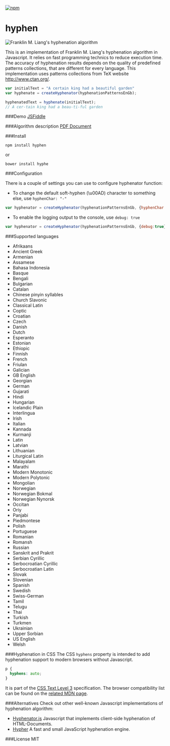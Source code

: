 [![npm](https://img.shields.io/npm/v/hyphen.svg?maxAge=2592000)]()

hyphen
========

![Franklin M. Liang's hyphenation algorithm](https://ytiurin.github.io/hyphen/01.png)

This is an implementation of Franklin M. Liang's hyphenation algorithm in Javascript. It relies on fast programming technics to reduce execution time. The accuracy of hyphenation results depends on the quality of predefined patterns collections, that are different for every language. This implementation uses patterns collections from TeX website http://www.ctan.org/.

```javascript
var initialText = "A certain king had a beautiful garden"
var hyphenate = createHyphenator(hyphenationPatternsEnGb);

hyphenatedText = hyphenate(initialText);
// A cer-tain king had a beau-ti-ful garden
```

###Demo
<a href="https://jsfiddle.net/ytiurin/ctwwwL0f/" target="_blank">JSFiddle</a>


###Algorithm description
<a href="https://tug.org/docs/liang/liang-thesis.pdf" target="_blank">PDF Document</a>


###Install
```
npm install hyphen
```
or
```
bower install hyphe
```


###Configuration

There is a couple of settings you can use to configure hyphenator function:

- To change the default soft-hyphen (\u00AD) character to something else, use `hyphenChar: "-"`
```javascript
var hyphenator = createHyphenator(hyphenationPatternsEnGb, {hyphenChar:'-'})
```

- To enable the logging output to the console, use `debug: true`
```javascript
var hyphenator = createHyphenator(hyphenationPatternsEnGb, {debug:true})
```


###Supported languages
- Afrikaans
- Ancient Greek
- Armenian
- Assamese
- Bahasa Indonesia
- Basque
- Bengali
- Bulgarian
- Catalan
- Chinese pinyin syllables
- Church Slavonic
- Classical Latin
- Coptic
- Croatian
- Czech
- Danish
- Dutch
- Esperanto
- Estonian
- Ethiopic
- Finnish
- French
- Friulan
- Galician
- GB English
- Georgian
- German
- Gujarati
- Hindi
- Hungarian
- Icelandic Plain
- Interlingua
- Irish
- Italian
- Kannada
- Kurmanji
- Latin
- Latvian
- Lithuanian
- Liturgical Latin
- Malayalam
- Marathi
- Modern Monotonic
- Modern Polytonic
- Mongolian
- Norwegian
- Norwegian Bokmal
- Norwegian Nynorsk
- Occitan
- Oriy
- Panjabi
- Piedmontese
- Polish
- Portuguese
- Romanian
- Romansh
- Russian
- Sanskrit and Prakrit
- Serbian Cyrillic
- Serbocroatian Cyrillic
- Serbocroatian Latin
- Slovak
- Slovenian
- Spanish
- Swedish
- Swiss-German
- Tamil
- Telugu
- Thai
- Turkish
- Turkmen
- Ukrainian
- Upper Sorbian
- US English
- Welsh


###Hyphenation in CSS
The CSS `hyphens` property is intended to add hyphenation support to modern browsers without Javascript.
```css
p {
  hyphens: auto;
}
```
It is part of the [CSS Text Level 3](https://drafts.csswg.org/css-text-3/#hyphens-property) specification. The browser compatibility list can be found on the [related MDN page](https://developer.mozilla.org/en-US/docs/Web/CSS/hyphens).

###Alternatives
Check out other well-known Javascript implementations of hyphenation algorithm:

- [Hyphenator.js](http://mnater.github.io/Hyphenator/) Javascript that implements client-side hyphenation of HTML-Documents.
- [Hypher](https://github.com/bramstein/hypher) A fast and small JavaScript hyphenation engine.

###License
MIT
